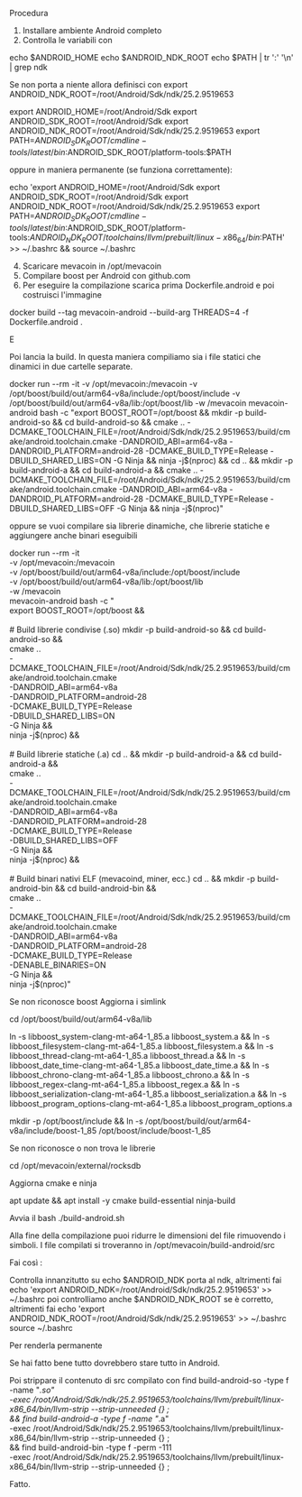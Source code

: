 Procedura 

1. Installare ambiente Android completo
2. Controlla le variabili con

  echo $ANDROID_HOME
echo $ANDROID_NDK_ROOT
echo $PATH | tr ':' '\n' | grep ndk

Se non porta a niente allora definisci con export ANDROID_NDK_ROOT=/root/Android/Sdk/ndk/25.2.9519653

export ANDROID_HOME=/root/Android/Sdk
export ANDROID_SDK_ROOT=/root/Android/Sdk
export ANDROID_NDK_ROOT=/root/Android/Sdk/ndk/25.2.9519653
export PATH=$ANDROID_SDK_ROOT/cmdline-tools/latest/bin:$ANDROID_SDK_ROOT/platform-tools:$PATH

oppure in maniera permanente (se funziona correttamente):

echo 'export ANDROID_HOME=/root/Android/Sdk
export ANDROID_SDK_ROOT=/root/Android/Sdk
export ANDROID_NDK_ROOT=/root/Android/Sdk/ndk/25.2.9519653
export PATH=$ANDROID_SDK_ROOT/cmdline-tools/latest/bin:$ANDROID_SDK_ROOT/platform-tools:$ANDROID_NDK_ROOT/toolchains/llvm/prebuilt/linux-x86_64/bin:$PATH' >> ~/.bashrc && source ~/.bashrc


4. Scaricare mevacoin in /opt/mevacoin
5. Compilare boost per Android con github.com
6. Per eseguire la compilazione scarica prima Dockerfile.android e poi costruisci l'immagine 

docker build --tag mevacoin-android --build-arg THREADS=4 -f Dockerfile.android .

E

Poi lancia la build. In questa maniera compiliamo sia i file statici che dinamici in due cartelle separate. 

docker run --rm -it -v /opt/mevacoin:/mevacoin -v /opt/boost/build/out/arm64-v8a/include:/opt/boost/include -v /opt/boost/build/out/arm64-v8a/lib:/opt/boost/lib -w /mevacoin mevacoin-android bash -c "export BOOST_ROOT=/opt/boost && mkdir -p build-android-so && cd build-android-so && cmake .. -DCMAKE_TOOLCHAIN_FILE=/root/Android/Sdk/ndk/25.2.9519653/build/cmake/android.toolchain.cmake -DANDROID_ABI=arm64-v8a -DANDROID_PLATFORM=android-28 -DCMAKE_BUILD_TYPE=Release -DBUILD_SHARED_LIBS=ON -G Ninja && ninja -j\$(nproc) && cd .. && mkdir -p build-android-a && cd build-android-a && cmake .. -DCMAKE_TOOLCHAIN_FILE=/root/Android/Sdk/ndk/25.2.9519653/build/cmake/android.toolchain.cmake -DANDROID_ABI=arm64-v8a -DANDROID_PLATFORM=android-28 -DCMAKE_BUILD_TYPE=Release -DBUILD_SHARED_LIBS=OFF -G Ninja && ninja -j\$(nproc)"


oppure se vuoi compilare sia librerie dinamiche, che librerie statiche e aggiungere anche binari eseguibili

docker run --rm -it \
  -v /opt/mevacoin:/mevacoin \
  -v /opt/boost/build/out/arm64-v8a/include:/opt/boost/include \
  -v /opt/boost/build/out/arm64-v8a/lib:/opt/boost/lib \
  -w /mevacoin \
  mevacoin-android bash -c "\
    export BOOST_ROOT=/opt/boost && \
    \
    # Build librerie condivise (.so)
    mkdir -p build-android-so && cd build-android-so && \
    cmake .. \
      -DCMAKE_TOOLCHAIN_FILE=/root/Android/Sdk/ndk/25.2.9519653/build/cmake/android.toolchain.cmake \
      -DANDROID_ABI=arm64-v8a \
      -DANDROID_PLATFORM=android-28 \
      -DCMAKE_BUILD_TYPE=Release \
      -DBUILD_SHARED_LIBS=ON \
      -G Ninja && \
    ninja -j\$(nproc) && \
    \
    # Build librerie statiche (.a)
    cd .. && mkdir -p build-android-a && cd build-android-a && \
    cmake .. \
      -DCMAKE_TOOLCHAIN_FILE=/root/Android/Sdk/ndk/25.2.9519653/build/cmake/android.toolchain.cmake \
      -DANDROID_ABI=arm64-v8a \
      -DANDROID_PLATFORM=android-28 \
      -DCMAKE_BUILD_TYPE=Release \
      -DBUILD_SHARED_LIBS=OFF \
      -G Ninja && \
    ninja -j\$(nproc) && \
    \
    # Build binari nativi ELF (mevacoind, miner, ecc.)
    cd .. && mkdir -p build-android-bin && cd build-android-bin && \
    cmake .. \
      -DCMAKE_TOOLCHAIN_FILE=/root/Android/Sdk/ndk/25.2.9519653/build/cmake/android.toolchain.cmake \
      -DANDROID_ABI=arm64-v8a \
      -DANDROID_PLATFORM=android-28 \
      -DCMAKE_BUILD_TYPE=Release \
      -DENABLE_BINARIES=ON \
      -G Ninja && \
    ninja -j\$(nproc)"


Se non riconosce boost
Aggiorna i simlink

cd /opt/boost/build/out/arm64-v8a/lib

ln -s libboost_system-clang-mt-a64-1_85.a libboost_system.a && ln -s libboost_filesystem-clang-mt-a64-1_85.a libboost_filesystem.a && ln -s libboost_thread-clang-mt-a64-1_85.a libboost_thread.a && ln -s libboost_date_time-clang-mt-a64-1_85.a libboost_date_time.a && ln -s libboost_chrono-clang-mt-a64-1_85.a libboost_chrono.a && ln -s libboost_regex-clang-mt-a64-1_85.a libboost_regex.a && ln -s libboost_serialization-clang-mt-a64-1_85.a libboost_serialization.a && ln -s libboost_program_options-clang-mt-a64-1_85.a libboost_program_options.a



mkdir -p /opt/boost/include && ln -s /opt/boost/build/out/arm64-v8a/include/boost-1_85 /opt/boost/include/boost-1_85


Se non riconosce o non trova le librerie 

cd /opt/mevacoin/external/rocksdb

Aggiorna cmake e ninja

apt update && apt install -y cmake build-essential ninja-build

Avvia il bash ./build-android.sh 

Alla fine della compilazione puoi ridurre le dimensioni del file rimuovendo i simboli.
I file compilati si troveranno in /opt/mevacoin/build-android/src

Fai così :

Controlla innanzitutto su echo $ANDROID_NDK porta al ndk, altrimenti fai echo 'export ANDROID_NDK=/root/Android/Sdk/ndk/25.2.9519653' >> ~/.bashrc
poi controlliamo anche $ANDROID_NDK_ROOT  se è corretto, altrimenti fai echo 'export ANDROID_NDK_ROOT=/root/Android/Sdk/ndk/25.2.9519653' >> ~/.bashrc
source ~/.bashrc


Per renderla permanente

Se hai fatto bene tutto dovrebbero stare tutto in Android. 

Poi strippare il contenuto di src compilato con 
find build-android-so -type f -name "*.so" \
   -exec /root/Android/Sdk/ndk/25.2.9519653/toolchains/llvm/prebuilt/linux-x86_64/bin/llvm-strip --strip-unneeded {} \; \
&& find build-android-a -type f -name "*.a" \
   -exec /root/Android/Sdk/ndk/25.2.9519653/toolchains/llvm/prebuilt/linux-x86_64/bin/llvm-strip --strip-unneeded {} \; \
&& find build-android-bin -type f -perm -111 \
   -exec /root/Android/Sdk/ndk/25.2.9519653/toolchains/llvm/prebuilt/linux-x86_64/bin/llvm-strip --strip-unneeded {} \;

Fatto. 
